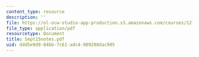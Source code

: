```yaml
---
content_type: resource
description: ''
file: https://ol-ocw-studio-app-production.s3.amazonaws.com/courses/12-109-petrology-fall-2005/ddd5e9d984bb7c61adc4909208dac905_Sept15notes.pdf
file_type: application/pdf
resourcetype: Document
title: Sept15notes.pdf
uid: ddd5e9d9-84bb-7c61-adc4-909208dac905
---
```

